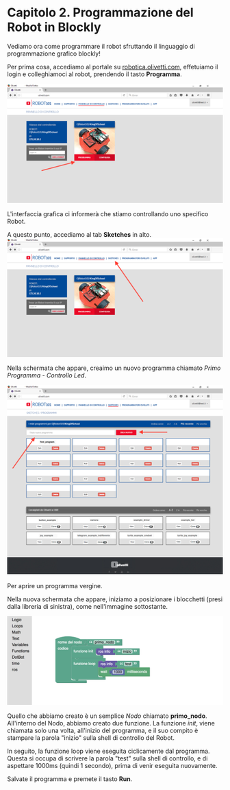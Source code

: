 # Capitolo 2. Programmazione del Robot in Blockly

Vediamo ora come programmare il robot sfruttando il linguaggio di programmazione grafico blockly!

Per prima cosa, accediamo al portale su [robotica.olivetti.com](http://robotica.olivetti.com), effetuiamo il login e colleghiamoci al robot, prendendo il tasto **Programma**.

![](assets/olivetti/olivetti4.png)

L'interfaccia grafica ci informerà che stiamo controllando uno specifico Robot.

A questo punto, accediamo al tab **Sketches** in alto.
![](assets/olivetti/olivetti5.png)

Nella schermata che appare, creaimo un nuovo programma chiamato *Primo Programma - Controllo Led*.


![](assets/olivetti/olivetti6.jpg)

Per aprire un programma vergine.

Nella nuova schermata che appare, iniziamo a posizionare i blocchetti (presi dalla libreria di sinistra), come nell'immagine sottostante.

![](assets/olivetti/blockly.png)

Quello che abbiamo creato è un semplice *Nodo* chiamato **primo_nodo**. All'interno del Nodo, abbiamo creato due funzione. La funzione *init*, viene chiamata solo una volta, all'inizio del programma, e il suo compito è stampare la parola "inizio" sulla shell di controllo del Robot.

In seguito, la funzione loop viene eseguita ciclicamente dal programma. Questa si occupa di scrivere la parola "test" sulla shell di controllo, e di aspettare 1000ms (quindi 1 secondo), prima di venir eseguita nuovamente.

Salvate il programma e premete il tasto **Run**.
